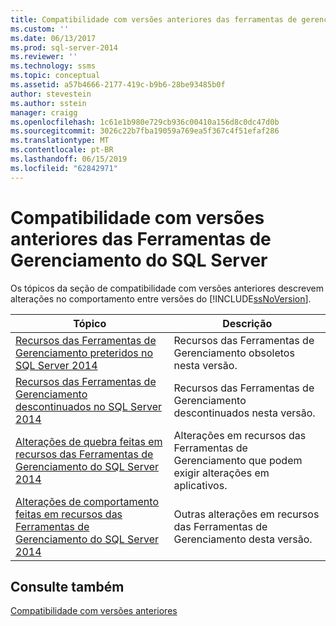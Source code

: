 ```yaml
---
title: Compatibilidade com versões anteriores das ferramentas de gerenciamento do SQL Server | Microsoft Docs
ms.custom: ''
ms.date: 06/13/2017
ms.prod: sql-server-2014
ms.reviewer: ''
ms.technology: ssms
ms.topic: conceptual
ms.assetid: a57b4666-2177-419c-b9b6-28be93485b0f
author: stevestein
ms.author: sstein
manager: craigg
ms.openlocfilehash: 1c61e1b980e729cb936c00410a156d8c0dc47d0b
ms.sourcegitcommit: 3026c22b7fba19059a769ea5f367c4f51efaf286
ms.translationtype: MT
ms.contentlocale: pt-BR
ms.lasthandoff: 06/15/2019
ms.locfileid: "62842971"
---
```

# <a name="sql-server-management-tools-backward-compatibility"></a>Compatibilidade com versões anteriores das Ferramentas de Gerenciamento do SQL Server
  Os tópicos da seção de compatibilidade com versões anteriores descrevem alterações no comportamento entre versões do [!INCLUDE[ssNoVersion](../includes/ssnoversion-md.md)].  
  
|**Tópico**|**Descrição**|  
|---------------|---------------------|  
|[Recursos das Ferramentas de Gerenciamento preteridos no SQL Server 2014](../../2014/database-engine/deprecated-management-tools-features-in-sql-server-2014.md)|Recursos das Ferramentas de Gerenciamento obsoletos nesta versão.|  
|[Recursos das Ferramentas de Gerenciamento descontinuados no SQL Server 2014](../../2014/database-engine/discontinued-management-tools-features-in-sql-server-2014.md)|Recursos das Ferramentas de Gerenciamento descontinuados nesta versão.|  
|[Alterações de quebra feitas em recursos das Ferramentas de Gerenciamento do SQL Server 2014](../../2014/database-engine/breaking-changes-to-management-tools-features-in-sql-server-2014.md)|Alterações em recursos das Ferramentas de Gerenciamento que podem exigir alterações em aplicativos.|  
|[Alterações de comportamento feitas em recursos das Ferramentas de Gerenciamento do SQL Server 2014](../../2014/database-engine/behavior-changes-to-management-tools-features-in-sql-server-2014.md)|Outras alterações em recursos das Ferramentas de Gerenciamento desta versão.|  
  
## <a name="see-also"></a>Consulte também  
 [Compatibilidade com versões anteriores](../../2014/getting-started/backward-compatibility.md)  
  
  
